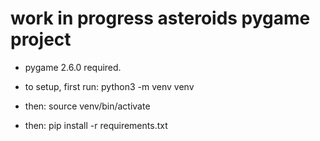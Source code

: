 # work in progress asteroids pygame project

* pygame 2.6.0 required.

* to setup, first run: python3 -m venv venv

* then: source venv/bin/activate

* then: pip install -r requirements.txt